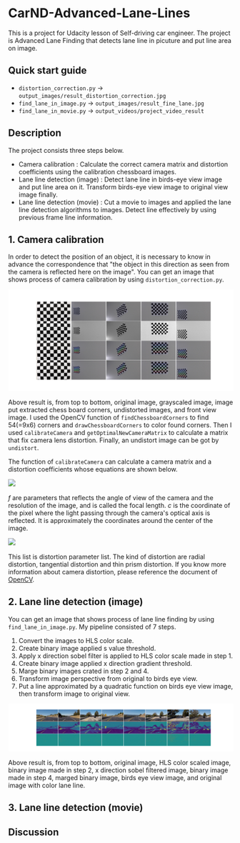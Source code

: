 # CarND-Advanced-Lane-Lines

This is a project for Udacity lesson of Self-driving car engineer.
The project is Advanced Lane Finding that detects lane line in picuture and put line area on image.

## Quick start guide

- `distortion_correction.py` -> `output_images/result_distortion_correction.jpg`
- `find_lane_in_image.py` -> `output_images/result_fine_lane.jpg`
- `find_lane_in_movie.py` -> `output_videos/project_video_result`

## Description

The project consists three steps below.

- Camera calibration : Calculate the correct camera matrix and distortion coefficients using the calibration chessboard images.
- Lane line detection (image) : Detect lane line in birds-eye view image and put line area on it. Transform birds-eye view image to original view image finally.
- Lane line detection (movie) : Cut a movie to images and applied the lane line detection algorithms to images. Detect line effectively by using previous frame line information.

## 1. Camera calibration

In order to detect the position of an object, it is necessary to know in advance the correspondence that "the object in this direction as seen from the camera is reflected here on the image".
You can get an image that shows process of camera calibration by using `distortion_correction.py`.

[camera_result]: ./output_images/result_distortion_correction.jpg
![alt_txt][camera_result]

Above result is, from top to bottom, original image, grayscaled image, image put extracted chess board corners, undistorted images, and front view image.
I used the OpenCV function of `findChessboardCorners` to find 54(=9x6) corners and `drawChessboardCorners` to color found corners.
Then I used `calibrateCamera` and `getOptimalNewCameraMatrix` to calculate a matrix that fix camera lens distortion.
Finally, an undistort image can be got by `undistort`.

The function of `calibrateCamera` can calculate a camera matrix and a distortion coefficients whose equations are shown below.

<img src=https://latex.codecogs.com/gif.latex?\begin{bmatrix}&space;f_x&space;&&space;0&space;&&space;c_x&space;\\&space;0&space;&&space;f_y&space;&&space;c_y&space;\\&space;0&space;&&space;0&space;&&space;1&space;\end{bmatrix} />

*f* are parameters that reflects the angle of view of the camera and the resolution of the image, and is called the focal length.
*c* is the coordinate of the pixel where the light passing through the camera's optical axis is reflected.
It is approximately the coordinates around the center of the image.

<img src=https://latex.codecogs.com/gif.latex?(k_1,&space;k_2,&space;p_1,&space;p_2[,&space;k_3[,&space;k_4,&space;k_5,&space;k_6[,s_1,s_2,s_3,s_4[,\tau_x,&space;\tau_y]]]]) />

This list is distortion parameter list.
The kind of distortion are radial distortion, tangential distortion and thin prism distortion.
If you know more information about camera distortion, please reference the document of [OpenCV](https://docs.opencv.org/3.4/d9/d0c/group__calib3d.html).

## 2. Lane line detection (image)

You can get an image that shows process of lane line finding by using `find_lane_in_image.py`.
My pipeline consisted of 7 steps. 

1. Convert the images to HLS color scale.
2. Create binary image applied s value threshold.
3. Apply x direction sobel filter is applied to HLS color scale made in step 1.
4. Create binary image applied x direction gradient threshold.
5. Marge binary images crated in step 2 and 4.
6. Transform image perspective from original to birds eye view.
7. Put a line approximated by a quadratic function on birds eye view image, then transform image to original view.

[image_result]: ./output_images/result_fine_lane.jpg
![alt_txt][image_result]

Above result is, from top to bottom, original image, HLS color scaled image, binary image made in step 2, x direction sobel filtered image, binary image made in step 4, marged binary image, birds eye view image, and original image with color lane line.

<!-- Describe how (and identify where in your code) you identified lane-line pixels and fit their positions with a polynomial? -->

<!-- これは普通に説明をすればいい -->

<!-- Describe how (and identify where in your code) you calculated the radius of curvature of the lane and the position of the vehicle with respect to center. -->

<!-- Here the idea is to take the measurements of where the lane lines are and estimate how much the road is curving and where the vehicle is located with respect to the center of the lane. The radius of curvature may be given in meters assuming the curve of the road follows a circle. For the position of the vehicle, you may assume the camera is mounted at the center of the car and the deviation of the midpoint of the lane from the center of the image is the offset you're looking for. As with the polynomial fitting, convert from pixels to meters. -->

<!-- TODO1:　ここも計算した内容を説明することにする 車線は線対称の為、近似誤差が小さいほうを採用するようにすればよい。プログラムでは書かない-->
## 3. Lane line detection (movie)

<!-- Provide a link to your final video output. Your pipeline should perform reasonably well on the entire project video (wobbly lines are ok but no catastrophic failures that would cause the car to drive off the road!) -->

<!-- ここにはイメージのパイプラインと変更した点を書いて、改善したことを伝える。動画から画像をキャプチャして比較する。 -->

## Discussion

<!-- Briefly discuss any problems / issues you faced in your implementation of this project. Where will your pipeline likely fail? What could you do to make it more robust? -->